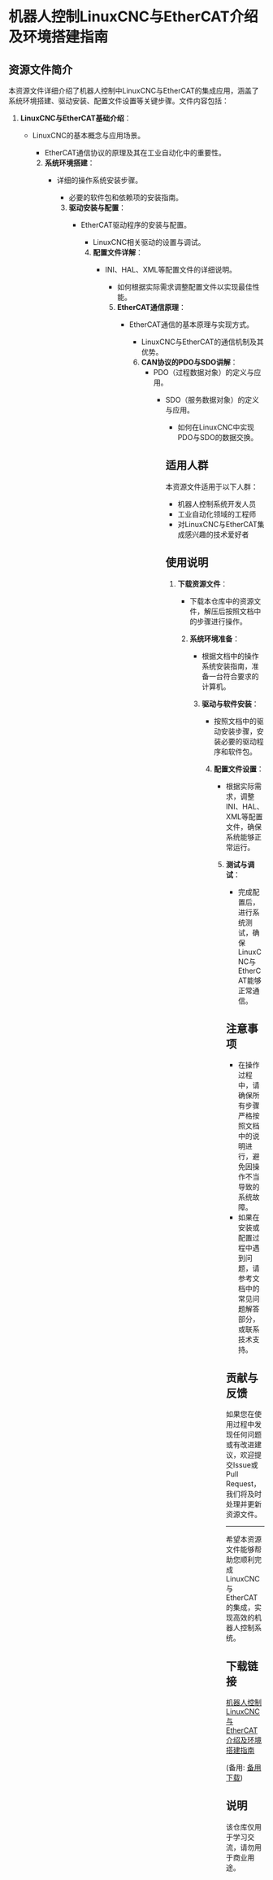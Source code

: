 # 机器人控制LinuxCNC与EtherCAT介绍及环境搭建指南

## 资源文件简介

本资源文件详细介绍了机器人控制中LinuxCNC与EtherCAT的集成应用，涵盖了系统环境搭建、驱动安装、配置文件设置等关键步骤。文件内容包括：

1. **LinuxCNC与EtherCAT基础介绍**：
   - LinuxCNC的基本概念与应用场景。
      - EtherCAT通信协议的原理及其在工业自动化中的重要性。

      2. **系统环境搭建**：
         - 详细的操作系统安装步骤。
            - 必要的软件包和依赖项的安装指南。

            3. **驱动安装与配置**：
               - EtherCAT驱动程序的安装与配置。
                  - LinuxCNC相关驱动的设置与调试。

                  4. **配置文件详解**：
                     - INI、HAL、XML等配置文件的详细说明。
                        - 如何根据实际需求调整配置文件以实现最佳性能。

                        5. **EtherCAT通信原理**：
                           - EtherCAT通信的基本原理与实现方式。
                              - LinuxCNC与EtherCAT的通信机制及其优势。

                              6. **CAN协议的PDO与SDO讲解**：
                                 - PDO（过程数据对象）的定义与应用。
                                    - SDO（服务数据对象）的定义与应用。
                                       - 如何在LinuxCNC中实现PDO与SDO的数据交换。

                                       ## 适用人群

                                       本资源文件适用于以下人群：

                                       - 机器人控制系统开发人员
                                       - 工业自动化领域的工程师
                                       - 对LinuxCNC与EtherCAT集成感兴趣的技术爱好者

                                       ## 使用说明

                                       1. **下载资源文件**：
                                          - 下载本仓库中的资源文件，解压后按照文档中的步骤进行操作。

                                          2. **系统环境准备**：
                                             - 根据文档中的操作系统安装指南，准备一台符合要求的计算机。

                                             3. **驱动与软件安装**：
                                                - 按照文档中的驱动安装步骤，安装必要的驱动程序和软件包。

                                                4. **配置文件设置**：
                                                   - 根据实际需求，调整INI、HAL、XML等配置文件，确保系统能够正常运行。

                                                   5. **测试与调试**：
                                                      - 完成配置后，进行系统测试，确保LinuxCNC与EtherCAT能够正常通信。

                                                      ## 注意事项

                                                      - 在操作过程中，请确保所有步骤严格按照文档中的说明进行，避免因操作不当导致的系统故障。
                                                      - 如果在安装或配置过程中遇到问题，请参考文档中的常见问题解答部分，或联系技术支持。

                                                      ## 贡献与反馈

                                                      如果您在使用过程中发现任何问题或有改进建议，欢迎提交Issue或Pull Request，我们将及时处理并更新资源文件。

                                                      ---

                                                      希望本资源文件能够帮助您顺利完成LinuxCNC与EtherCAT的集成，实现高效的机器人控制系统。

                                                      ## 下载链接
                                                      [机器人控制LinuxCNC与EtherCAT介绍及环境搭建指南](https://pan.quark.cn/s/ed120272c739) 

                                                      (备用: [备用下载](https://pan.baidu.com/s/1q1uVAUevVljvtljHZfwGmQ?pwd=1234))

                                                      ## 说明

                                                      该仓库仅用于学习交流，请勿用于商业用途。
